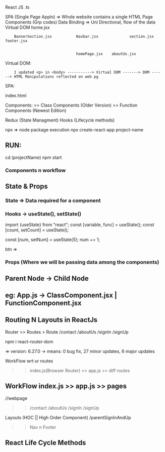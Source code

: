 
React JS
.ts

SPA (Single Page Appln) => Whole website contains a single HTML Page
Components (Grp codes)
Data Binding => Uni Directional, flow of the data
Virtual DOM 
                                 home.jsx

        BannerSection.jsx           Navbar.jsx              section.jsx     footer.jsx


                                    homePage.jsx    aboutUs.jsx



Virtual DOM:

        I updated <p> in <body> -----------> Virtual DOM -------> DOM ------> HTML Manipulations reflected on web pg


SPA:

index.html
    <html>
        <body>
            <div id="root">
            </div>
        </body>
    </html>


Components:
    >> Class Components (Older Version)
    >> Function Components (Newest Edition)



Redux (State Managment)
Hooks (Lifecycle methods)


npx => node package execution
npx create-react-app project-name

## RUN:
cd (projectName)
npm start


### Components n workflow
## State & Props

### State => Data required for a component

<!-- var name= "DevTown" -->
<!-- state = {
    [
        {

        },
        {
            
        }
    ]
} -->

### Hooks -> useState(), setState()

import {useState} from "react";
const [variable, func] = useState();
const [count, setCount] = useState();

const [num, setNum] = useState(5);
num += 1;


btn => 


### Props (Where we will be passing data among the components) 
## Parent Node -> Child Node
## eg: App.js -> ClassComponent.jsx | FunctionComponent.jsx

<FunctionComponent name="DevTown" age={20}>


## Routing N Layouts in ReactJs
Router >> Routes > Route
/contact /aboutUs /signIn /signUp

npm i react-router-dom

=> version: 6.27.0
-> means: 0 bug fix, 27 minor updates, 6 major updates

WorkFlow wrt ur routes 
>> index.js(Browser Router) >> app.js  >> diff routes


## WorkFlow index.js >>  app.js >> pages


//webpage
>> /contact /aboutUs /signIn /signUp

Layouts (HOC || High Order Component)
/parentSignInAndUp
>> Nav n Footer

<!-- HOC's can add additional info/features to the existing components -->


## React Life Cycle Methods